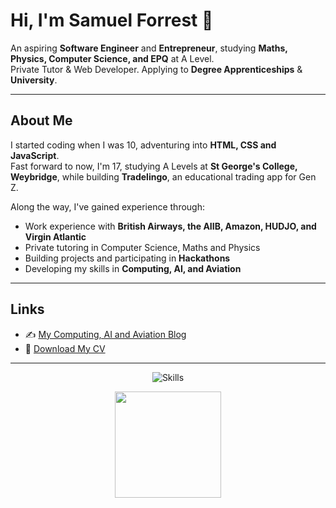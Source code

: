 # Hi, I'm Samuel Forrest 👋  

An aspiring **Software Engineer** and **Entrepreneur**, studying **Maths, Physics, Computer Science, and EPQ** at A Level.  
Private Tutor & Web Developer. Applying to **Degree Apprenticeships** & **University**.  

---

## About Me  

I started coding when I was 10, adventuring into **HTML, CSS and JavaScript**.  
Fast forward to now, I'm 17, studying A Levels at **St George's College, Weybridge**, while building **Tradelingo**, an educational trading app for Gen Z.  

Along the way, I've gained experience through:  
-  Work experience with **British Airways, the AIIB, Amazon, HUDJO, and Virgin Atlantic**  
-  Private tutoring in Computer Science, Maths and Physics  
-  Building projects and participating in **Hackathons**  
-  Developing my skills in **Computing, AI, and Aviation**  

---

## Links  

- ✍️ [My Computing, AI and Aviation Blog](#)  
- 📄 [Download My CV](#)  
---

<p align="center">
  <img src="https://skillicons.dev/icons?i=python,js,html,css,figma,github,vscode" alt="Skills" />
</p>

<p align="center">
  <img src="https://github-readme-stats.vercel.app/api?username=samuelforrest&show_icons=true&theme=tokyonight&hide=prs,contribs&count_private=true" height="170">
</p>

